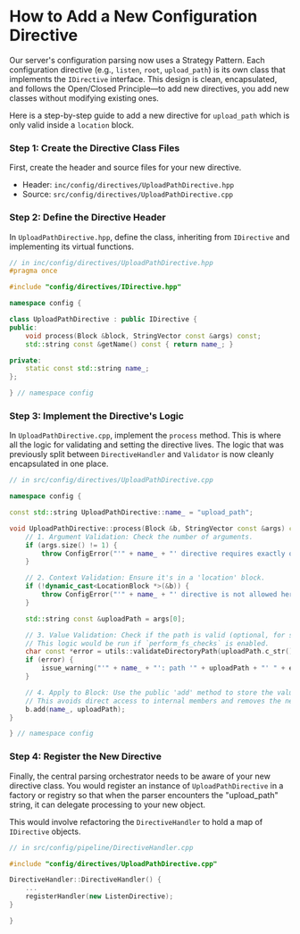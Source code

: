 # How to Add a New Configuration Directive

Our server's configuration parsing now uses a Strategy Pattern. Each configuration directive (e.g., `listen`, `root`, `upload_path`) is its own class that implements the `IDirective` interface. This design is clean, encapsulated, and follows the Open/Closed Principle—to add new directives, you add new classes without modifying existing ones.

Here is a step-by-step guide to add a new directive for `upload_path` which is only valid inside a `location` block.

### Step 1: Create the Directive Class Files

First, create the header and source files for your new directive.

  * Header: `inc/config/directives/UploadPathDirective.hpp`
  * Source: `src/config/directives/UploadPathDirective.cpp`

### Step 2: Define the Directive Header

In `UploadPathDirective.hpp`, define the class, inheriting from `IDirective` and implementing its virtual functions.

```cpp
// in inc/config/directives/UploadPathDirective.hpp
#pragma once

#include "config/directives/IDirective.hpp"

namespace config {

class UploadPathDirective : public IDirective {
public:
    void process(Block &block, StringVector const &args) const;
    std::string const &getName() const { return name_; }

private:
    static const std::string name_;
};

} // namespace config
```

### Step 3: Implement the Directive's Logic

In `UploadPathDirective.cpp`, implement the `process` method. This is where all the logic for validating and setting the directive lives. The logic that was previously split between `DirectiveHandler` and `Validator` is now cleanly encapsulated in one place.

```cpp
// in src/config/directives/UploadPathDirective.cpp

namespace config {

const std::string UploadPathDirective::name_ = "upload_path";

void UploadPathDirective::process(Block &b, StringVector const &args) const {
    // 1. Argument Validation: Check the number of arguments.
    if (args.size() != 1) {
        throw ConfigError("'" + name_ + "' directive requires exactly one argument.");
    }

    // 2. Context Validation: Ensure it's in a 'location' block.
    if (!dynamic_cast<LocationBlock *>(&b)) {
        throw ConfigError("'" + name_ + "' directive is not allowed here.");
    }

    std::string const &uploadPath = args[0];

    // 3. Value Validation: Check if the path is valid (optional, for startup checks).
    // This logic would be run if `perform_fs_checks` is enabled.
    char const *error = utils::validateDirectoryPath(uploadPath.c_str());
    if (error) {
        issue_warning("'" + name_ + "': path '" + uploadPath + "' " + error);
    }

    // 4. Apply to Block: Use the public 'add' method to store the value.
    // This avoids direct access to internal members and removes the need for 'friend'.
    b.add(name_, uploadPath);
}

} // namespace config
```

### Step 4: Register the New Directive

Finally, the central parsing orchestrator needs to be aware of your new directive class. You would register an instance of `UploadPathDirective` in a factory or registry so that when the parser encounters the "upload\_path" string, it can delegate processing to your new object.

This would involve refactoring the `DirectiveHandler` to hold a map of `IDirective` objects.

```cpp
// in src/config/pipeline/DirectiveHandler.cpp

#include "config/directives/UploadPathDirective.cpp"

DirectiveHandler::DirectiveHandler() {
    ...
    registerHandler(new ListenDirective);
}

}
```
